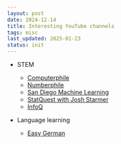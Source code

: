 ```yaml
---
layout: post
date: 2024-12-14
title: Interesting YouTube channels
tags: misc
last_updated: 2025-01-23
status: init
---
```


* STEM
  * [Computerphile](https://www.youtube.com/@Computerphile)
  * [Numberphile](https://www.youtube.com/@numberphile)
  * [San Diego Machine Learning](https://www.youtube.com/@SanDiegoMachineLearning)
  * [StatQuest with Josh Starmer](https://www.youtube.com/@statquest)
  * [InfoQ](https://www.youtube.com/@infoq)

* Language learning
  * [Easy German](https://www.youtube.com/@EasyGerman)

